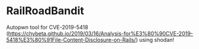 # RailRoadBandit
Autopwn tool for CVE-2019-5418 (https://chybeta.github.io/2019/03/16/Analysis-for%E3%80%90CVE-2019-5418%E3%80%91File-Content-Disclosure-on-Rails/) using shodan!
